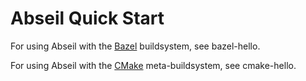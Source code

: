 # Abseil Quick Start #

For using Abseil with the [Bazel](http://www.bazel.io) buildsystem,
see bazel-hello.

For using Abseil with the [CMake](https://cmake.org/) meta-buildsystem,
see cmake-hello.
